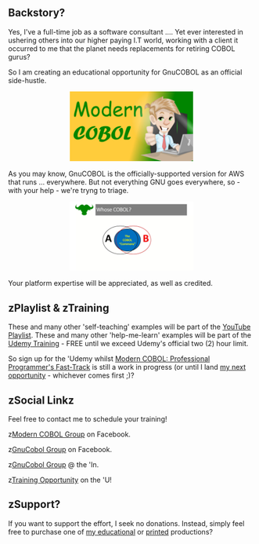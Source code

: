 ## Backstory?
Yes, I've a full-time job as a software consultant .... Yet ever interested in ushering others into our higher paying I.T world, working with a client it occurred to me that the planet needs replacements for retiring COBOL gurus?

So I am creating an educational opportunity for GnuCOBOL as an official side-hustle.

<center><img src='https://github.com/soft9000/COBOL/blob/main/_IMAGES/SimplyCOBOL_Logo.jpg' width='50%' height='50%'></center>

As you may know, GnuCOBOL is the officially-supported version for AWS that runs ... everywhere. But not everything GNU goes everywhere, so - with your help - we're tryng to triage.

<center><img src='https://github.com/soft9000/COBOL/blob/main/_IMAGES/AB_COBOL.jpg' width='50%' height='50%'></center>

Your platform expertise will be appreciated, as well as credited.

## zPlaylist & zTraining
These and many other 'self-teaching' examples will be part of the [YouTube Playlist](https://www.youtube.com/playlist?list=PLItP5KoawLqnjcEVGIhF6FEj8NIBTNjZ3).
These and many other 'help-me-learn' examples will be part of the [Udemy Training](https://www.udemy.com/course/simply-cobol/?referralCode=EA98738662CCF9535E2B) - FREE until we exceed Udemy's official two (2) hour limit.

So sign up for the 'Udemy whilst [Modern COBOL: Professional Programmer's Fast-Track](https://www.udemy.com/course/simply-cobol/?referralCode=EA98738662CCF9535E2B) is still a work in progress (or until I land [my next opportunity](https://www.linkedin.com/in/nagyspace/) - whichever comes first ;)?

## zSocial Linkz
Feel free to contact me to schedule your training!

z[Modern COBOL Group](https://www.facebook.com/profile.php?id=61553633952913) on Facebook.

z[GnuCobol Group](https://www.facebook.com/groups/gnucobol) on Facebook.

z[GnuCobol Group](https://www.linkedin.com/groups/12921968/) @ the 'In.

z[Training Opportunity](https://www.udemy.com/course/simply-cobol) on the 'U!


## zSupport?
If you want to support the effort, I seek no donations. Instead, simply feel free to purchase one of [my educational](https://www.udemy.com/user/randallnagy2/) or [printed](https://www.amazon.com/Randall-Nagy/e/B08ZJLH1VN?ref=sr_ntt_srch_lnk_1&qid=1660050704&sr=8-1) productions?
